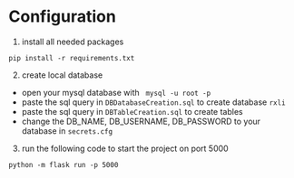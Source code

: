 # Configuration

1. install all needed packages

`pip install -r requirements.txt`

2. create local database

- open your mysql database with ` mysql -u root -p`
- paste the sql query in `DBDatabaseCreation.sql` to create database `rxli`
- paste the sql query in `DBTableCreation.sql` to create tables
- change the DB_NAME, DB_USERNAME, DB_PASSWORD to your database in `secrets.cfg`

3. run the following code to start the project on port 5000

`python -m flask run -p 5000`

